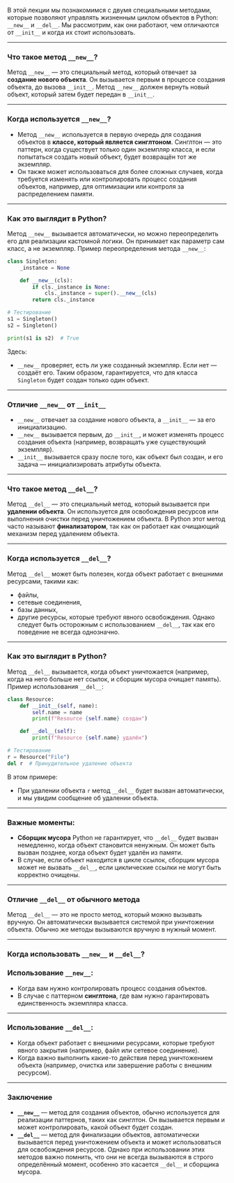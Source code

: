 В этой лекции мы познакомимся с двумя специальными методами, которые позволяют управлять жизненным циклом объектов в Python: `__new__` и `__del__`. Мы рассмотрим, как они работают, чем отличаются от `__init__` и когда их стоит использовать.

---
### Что такое метод `__new__`?
Метод `__new__` — это специальный метод, который отвечает за **создание нового объекта**. Он вызывается первым в процессе создания объекта, до вызова `__init__`. Метод `__new__` должен вернуть новый объект, который затем будет передан в `__init__`.

---
### Когда используется `__new__`?
- Метод `__new__` используется в первую очередь для создания объектов в **классе, который является синглтоном**. Синглтон — это паттерн, когда существует только один экземпляр класса, и если попытаться создать новый объект, будет возвращён тот же экземпляр.
- Он также может использоваться для более сложных случаев, когда требуется изменять или контролировать процесс создания объектов, например, для оптимизации или контроля за распределением памяти.

---
### Как это выглядит в Python?
Метод `__new__` вызывается автоматически, но можно переопределить его для реализации кастомной логики. Он принимает как параметр сам класс, а не экземпляр.
Пример переопределения метода `__new__`:
```python
class Singleton:
    _instance = None

    def __new__(cls):
        if cls._instance is None:
            cls._instance = super().__new__(cls)
        return cls._instance

# Тестирование
s1 = Singleton()
s2 = Singleton()

print(s1 is s2)  # True
```
Здесь:
- `__new__` проверяет, есть ли уже созданный экземпляр. Если нет — создаёт его. Таким образом, гарантируется, что для класса `Singleton` будет создан только один объект.

---
### Отличие `__new__` от `__init__`
- `__new__` отвечает за создание нового объекта, а `__init__` — за его инициализацию.
- `__new__` вызывается первым, до `__init__`, и может изменять процесс создания объекта (например, возвращать уже существующий экземпляр).
- `__init__` вызывается сразу после того, как объект был создан, и его задача — инициализировать атрибуты объекта.

---
### Что такое метод `__del__`?
Метод `__del__` — это специальный метод, который вызывается при **удалении объекта**. Он используется для освобождения ресурсов или выполнения очистки перед уничтожением объекта. В Python этот метод часто называют **финализатором**, так как он работает как очищающий механизм перед удалением объекта.

---
### Когда используется `__del__`?
Метод `__del__` может быть полезен, когда объект работает с внешними ресурсами, такими как:
- файлы,
- сетевые соединения,
- базы данных,
- другие ресурсы, которые требуют явного освобождения.
Однако следует быть осторожным с использованием `__del__`, так как его поведение не всегда однозначно.

---
### Как это выглядит в Python?
Метод `__del__` вызывается, когда объект уничтожается (например, когда на него больше нет ссылок, и сборщик мусора очищает память).
Пример использования `__del__`:
```python
class Resource:
    def __init__(self, name):
        self.name = name
        print(f"Resource {self.name} создан")

    def __del__(self):
        print(f"Resource {self.name} удалён")

# Тестирование
r = Resource("File")
del r  # Принудительное удаление объекта
```
В этом примере:
- При удалении объекта `r` метод `__del__` будет вызван автоматически, и мы увидим сообщение об удалении объекта.

---
### Важные моменты:
- **Сборщик мусора** Python не гарантирует, что `__del__` будет вызван немедленно, когда объект становится ненужным. Он может быть вызван позднее, когда объект будет удалён из памяти.
- В случае, если объект находится в цикле ссылок, сборщик мусора может не вызвать `__del__`, если циклические ссылки не могут быть корректно очищены.

---
### Отличие `__del__` от обычного метода
Метод `__del__` — это не просто метод, который можно вызывать вручную. Он автоматически вызывается системой при уничтожении объекта. Обычно же методы вызываются вручную в нужный момент.

---
### Когда использовать `__new__` и `__del__`?
### Использование `__new__`:
- Когда вам нужно контролировать процесс создания объектов.
- В случае с паттерном **синглтона**, где вам нужно гарантировать единственность экземпляра класса.

---
### Использование `__del__`:
- Когда объект работает с внешними ресурсами, которые требуют явного закрытия (например, файл или сетевое соединение).
- Когда важно выполнить какие-то действия перед уничтожением объекта (например, очистка или завершение работы с внешним ресурсом).

---
### Заключение
- **`__new__`** — метод для создания объектов, обычно используется для реализации паттернов, таких как синглтон. Он вызывается первым и может контролировать, какой объект будет создан.
- **`__del__`** — метод для финализации объектов, автоматически вызывается перед уничтожением объекта и может использоваться для освобождения ресурсов.
Однако при использовании этих методов важно помнить, что они не всегда вызываются в строго определённый момент, особенно это касается `__del__` и сборщика мусора.